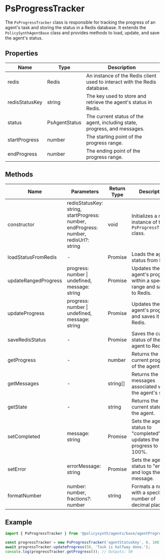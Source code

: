 # PsProgressTracker

The `PsProgressTracker` class is responsible for tracking the progress of an agent's task and storing the status in a Redis database. It extends the `PolicySynthAgentBase` class and provides methods to load, update, and save the agent's status.

## Properties

| Name            | Type       | Description                                                                 |
|-----------------|------------|-----------------------------------------------------------------------------|
| redis           | Redis      | An instance of the Redis client used to interact with the Redis database.   |
| redisStatusKey  | string     | The key used to store and retrieve the agent's status in Redis.             |
| status          | PsAgentStatus | The current status of the agent, including state, progress, and messages. |
| startProgress   | number     | The starting point of the progress range.                                   |
| endProgress     | number     | The ending point of the progress range.                                     |

## Methods

| Name                  | Parameters                                      | Return Type | Description                                                                 |
|-----------------------|-------------------------------------------------|-------------|-----------------------------------------------------------------------------|
| constructor           | redisStatusKey: string, startProgress: number, endProgress: number, redisUrl?: string | void        | Initializes a new instance of the `PsProgressTracker` class.                |
| loadStatusFromRedis   | -                                               | Promise<void> | Loads the agent's status from Redis.                                        |
| updateRangedProgress  | progress: number \| undefined, message: string  | Promise<void> | Updates the agent's progress within a specified range and saves it to Redis.|
| updateProgress        | progress: number \| undefined, message: string  | Promise<void> | Updates the agent's progress and saves it to Redis.                         |
| saveRedisStatus       | -                                               | Promise<void> | Saves the current status of the agent to Redis.                             |
| getProgress           | -                                               | number       | Returns the current progress of the agent.                                  |
| getMessages           | -                                               | string[]     | Returns the messages associated with the agent's status.                    |
| getState              | -                                               | string       | Returns the current state of the agent.                                     |
| setCompleted          | message: string                                 | Promise<void> | Sets the agent's status to "completed" and updates the progress to 100%.    |
| setError              | errorMessage: string                            | Promise<void> | Sets the agent's status to "error" and logs the error message.              |
| formatNumber          | number: number, fractions?: number              | string       | Formats a number with a specified number of decimal places.                 |

## Example

```typescript
import { PsProgressTracker } from '@policysynth/agents/base/agentProgressTracker.js';

const progressTracker = new PsProgressTracker('agentStatusKey', 0, 100);
await progressTracker.updateProgress(50, 'Task is halfway done.');
console.log(progressTracker.getProgress()); // Outputs: 50
```